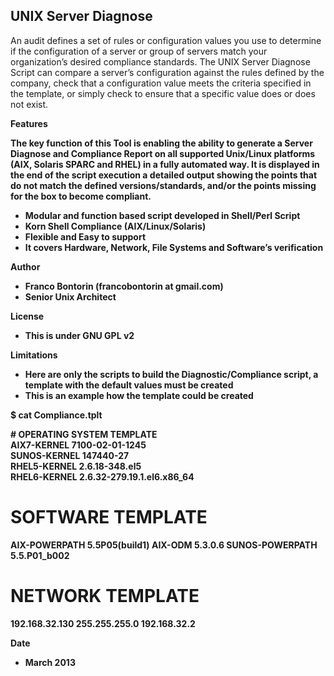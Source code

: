 UNIX Server Diagnose
-

An audit defines a set of rules or configuration values you use to determine if the configuration of a server or group of servers match your organization’s desired compliance standards.
The UNIX Server Diagnose Script can compare a server’s configuration against the rules defined by the company, check that a configuration value meets the criteria specified in the template, or simply check to ensure that a specific value does or does not exist.

<b>Features<b/>

The key function of this Tool is enabling the ability to generate a Server Diagnose and Compliance Report on all supported Unix/Linux platforms (AIX, Solaris SPARC and RHEL) in a fully automated way.
It is displayed in the end of the script execution a detailed output showing the points that do not match the defined versions/standards, and/or the points missing for the box to become compliant.
 * Modular and function based script developed in Shell/Perl Script
 * Korn Shell Compliance (AIX/Linux/Solaris)
 * Flexible and Easy to support
 * It covers Hardware, Network, File Systems and Software’s verification

<b>Author<b/>

  * Franco Bontorin (francobontorin at gmail.com)
  * Senior Unix Architect

<b>License<b/>
  * This is under GNU GPL v2

<b>Limitations<b/>

  * Here are only the scripts to build the Diagnostic/Compliance script, a template with the default values must be created
  * This is an example how the template could be created
 
$ cat Compliance.tplt

\# OPERATING SYSTEM TEMPLATE <br>
AIX7-KERNEL     7100-02-01-1245 <br>
SUNOS-KERNEL    147440-27 <br>
RHEL5-KERNEL    2.6.18-348.el5 <br>
RHEL6-KERNEL    2.6.32-279.19.1.el6.x86_64 <br>
 
# SOFTWARE TEMPLATE
AIX-POWERPATH   5.5P05(build1)
AIX-ODM         5.3.0.6
SUNOS-POWERPATH 5.5.P01_b002
 
# NETWORK TEMPLATE
192.168.32.130  255.255.255.0   192.168.32.2

<b>Date<b/>

  * March 2013
